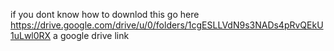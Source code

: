 if you dont know how to downlod this go here https://drive.google.com/drive/u/0/folders/1cgESLLVdN9s3NADs4pRvQEkU1uLwl0RX a google drive link
